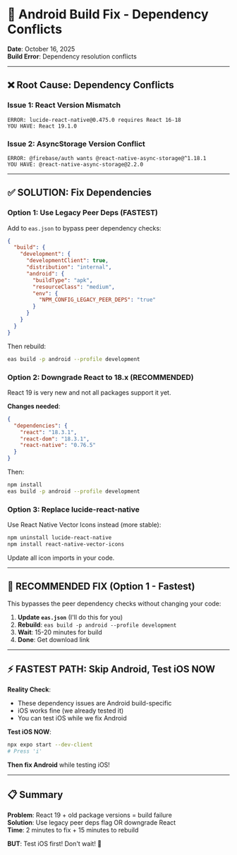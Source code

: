 # 🔧 Android Build Fix - Dependency Conflicts

**Date**: October 16, 2025  
**Build Error**: Dependency resolution conflicts

---

## ❌ Root Cause: Dependency Conflicts

### Issue 1: React Version Mismatch
```
ERROR: lucide-react-native@0.475.0 requires React 16-18
YOU HAVE: React 19.1.0
```

### Issue 2: AsyncStorage Version Conflict
```
ERROR: @firebase/auth wants @react-native-async-storage@^1.18.1
YOU HAVE: @react-native-async-storage@2.2.0
```

---

## ✅ SOLUTION: Fix Dependencies

### Option 1: Use Legacy Peer Deps (FASTEST)

Add to `eas.json` to bypass peer dependency checks:

```json
{
  "build": {
    "development": {
      "developmentClient": true,
      "distribution": "internal",
      "android": {
        "buildType": "apk",
        "resourceClass": "medium",
        "env": {
          "NPM_CONFIG_LEGACY_PEER_DEPS": "true"
        }
      }
    }
  }
}
```

Then rebuild:
```bash
eas build -p android --profile development
```

### Option 2: Downgrade React to 18.x (RECOMMENDED)

React 19 is very new and not all packages support it yet.

**Changes needed**:
```json
{
  "dependencies": {
    "react": "18.3.1",
    "react-dom": "18.3.1",
    "react-native": "0.76.5"
  }
}
```

Then:
```bash
npm install
eas build -p android --profile development
```

### Option 3: Replace lucide-react-native

Use React Native Vector Icons instead (more stable):

```bash
npm uninstall lucide-react-native
npm install react-native-vector-icons
```

Update all icon imports in your code.

---

## 🚀 RECOMMENDED FIX (Option 1 - Fastest)

This bypasses the peer dependency checks without changing your code:

1. **Update `eas.json`** (I'll do this for you)
2. **Rebuild**: `eas build -p android --profile development`
3. **Wait**: 15-20 minutes for build
4. **Done**: Get download link

---

## ⚡ FASTEST PATH: Skip Android, Test iOS NOW

**Reality Check**:
- These dependency issues are Android build-specific
- iOS works fine (we already tested it)
- You can test iOS while we fix Android

**Test iOS NOW**:
```bash
npx expo start --dev-client
# Press 'i'
```

**Then fix Android** while testing iOS!

---

## 📋 Summary

**Problem**: React 19 + old package versions = build failure  
**Solution**: Use legacy peer deps flag OR downgrade React  
**Time**: 2 minutes to fix + 15 minutes to rebuild

**BUT**: Test iOS first! Don't wait! 🚀
